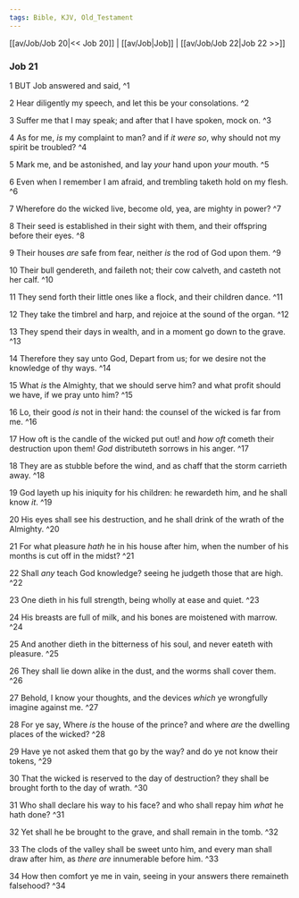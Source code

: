 ```yaml
---
tags: Bible, KJV, Old_Testament
---
```


[[av/Job/Job 20|<< Job 20]] | [[av/Job|Job]] | [[av/Job/Job 22|Job 22 >>]]

### Job 21

1 BUT Job answered and said, ^1

2 Hear diligently my speech, and let this be your consolations. ^2

3 Suffer me that I may speak; and after that I have spoken, mock on. ^3

4 As for me, _is_ my complaint to man? and if _it_ _were_ _so_, why should not my spirit be troubled? ^4

5 Mark me, and be astonished, and lay _your_ hand upon _your_ mouth. ^5

6 Even when I remember I am afraid, and trembling taketh hold on my flesh. ^6

7 Wherefore do the wicked live, become old, yea, are mighty in power? ^7

8 Their seed is established in their sight with them, and their offspring before their eyes. ^8

9 Their houses _are_ safe from fear, neither _is_ the rod of God upon them. ^9

10 Their bull gendereth, and faileth not; their cow calveth, and casteth not her calf. ^10

11 They send forth their little ones like a flock, and their children dance. ^11

12 They take the timbrel and harp, and rejoice at the sound of the organ. ^12

13 They spend their days in wealth, and in a moment go down to the grave. ^13

14 Therefore they say unto God, Depart from us; for we desire not the knowledge of thy ways. ^14

15 What _is_ the Almighty, that we should serve him? and what profit should we have, if we pray unto him? ^15

16 Lo, their good _is_ not in their hand: the counsel of the wicked is far from me. ^16

17 How oft is the candle of the wicked put out! and _how_ _oft_ cometh their destruction upon them! _God_ distributeth sorrows in his anger. ^17

18 They are as stubble before the wind, and as chaff that the storm carrieth away. ^18

19 God layeth up his iniquity for his children: he rewardeth him, and he shall know _it_. ^19

20 His eyes shall see his destruction, and he shall drink of the wrath of the Almighty. ^20

21 For what pleasure _hath_ he in his house after him, when the number of his months is cut off in the midst? ^21

22 Shall _any_ teach God knowledge? seeing he judgeth those that are high. ^22

23 One dieth in his full strength, being wholly at ease and quiet. ^23

24 His breasts are full of milk, and his bones are moistened with marrow. ^24

25 And another dieth in the bitterness of his soul, and never eateth with pleasure. ^25

26 They shall lie down alike in the dust, and the worms shall cover them. ^26

27 Behold, I know your thoughts, and the devices _which_ ye wrongfully imagine against me. ^27

28 For ye say, Where _is_ the house of the prince? and where _are_ the dwelling places of the wicked? ^28

29 Have ye not asked them that go by the way? and do ye not know their tokens, ^29

30 That the wicked is reserved to the day of destruction? they shall be brought forth to the day of wrath. ^30

31 Who shall declare his way to his face? and who shall repay him _what_ he hath done? ^31

32 Yet shall he be brought to the grave, and shall remain in the tomb. ^32

33 The clods of the valley shall be sweet unto him, and every man shall draw after him, as _there_ _are_ innumerable before him. ^33

34 How then comfort ye me in vain, seeing in your answers there remaineth falsehood? ^34
